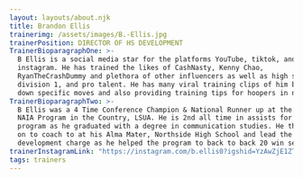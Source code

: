 ```yaml
---
layout: layouts/about.njk
title: Brandon Ellis
trainerimg: /assets/images/B.-Ellis.jpg
trainerPosition: DIRECTOR OF HS DEVELOPMENT
TrainerBioparagraphOne: >-
  B Ellis is a social media star for the platforms YouTube, tiktok, and
  instagram. He has trained the likes of CashNasty, Kenny Chao,
  RyanTheCrashDummy and plethora of other influencers as well as high school,
  division 1, and pro talent. He has many viral training clips of him breaking
  down specific moves and also providing training tips for hoopers in need.
TrainerBioparagraphTwo: >-
  B Ellis was a 4 Time Conference Champion & National Runner up at the number 1
  NAIA Program in the Country, LSUA. He is 2nd all time in assists for the
  program as he graduated with a degree in communication studies. He then went
  on to coach to at his Alma Mater, Northside High School and lead the player
  development charge as he helped the program to back to back 20 win seasons.
trainerInstagramLink: "https://instagram.com/b.ellis0?igshid=YzAwZjE1ZTI0Zg=="
tags: trainers
---
```

